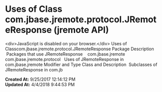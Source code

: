 # Uses of Class com.jbase.jremote.protocol.JRemoteResponse (jremote API)

&lt;div&gt;JavaScript is disabled on your browser.&lt;/div&gt; Uses of Classcom.jbase.jremote.protocol.JRemoteResponse Package Description  Packages that use JRemoteResponse    com.jbase.jremote   com.jbase.jremote.protocol   Uses of JRemoteResponse in com.jbase.jremote Modifier and Type Class and Description  Subclasses of JRemoteResponse in com.jb  

**Created At:** 9/25/2017 12:14:12 PM  
**Updated At:** 4/4/2018 9:44:53 PM  

